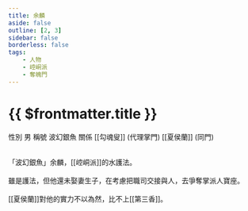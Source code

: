 ```yaml
---
title: 余麟
aside: false
outline: [2, 3]
sidebar: false
borderless: false
tags:
    - 人物
    - 崆峒派
    - 奪魄門
---
```


# {{ $frontmatter.title }}

<ChTabs position="bottom">
	<ChTab title="余麟">
		<Ch src='/images/characters/trainee224/normal.webp' position='right'/>
		<ChName nameZh='余麟' nameEn='Yu Lin' position='right' />
		<ChTable>
			<ChTr>
				<ChTd isTitle=true>
					性別
				</ChTd>
				<ChTd>
					男
				</ChTd>
			</ChTr>
			<ChTr>
				<ChTd isTitle=true>
					稱號
				</ChTd>
				<ChTd>
					波幻銀魚
				</ChTd>
			</ChTr>
			<ChTr>
				<ChTd isTitle=true position='center'>
					關係
				</ChTd>
			</ChTr>
			<ChTr>
				<ChTd position='center'>
					[[勾魂叟]] (代理掌門)
				</ChTd>
			</ChTr>
			<ChTr>
				<ChTd position='center'>
					[[夏侯蘭]] (同門)
				</ChTd>
			</ChTr>
		</ChTable>
	</ChTab>
</ChTabs>
<br><br>

「波幻銀魚」余麟，[[崆峒派]]的水護法。
<br><br>
雖是護法，但他還未娶妻生子，在考慮把職司交接與人，去爭奪掌派人寶座。
<br><br>
[[夏侯蘭]]對他的實力不以為然，比不上[[第三香]]。
